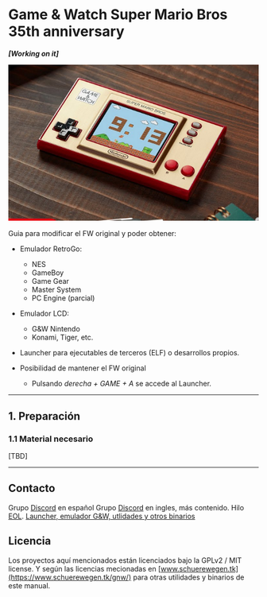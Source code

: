 # Game & Watch Super Mario Bros 35th anniversary

***[Working on it]***

![G&W](assets/G&W.png)

Guia para modificar el FW original y poder obtener:

- Emulador RetroGo:
  - NES
  - GameBoy
  - Game Gear
  - Master System
  - PC Engine (parcial)

- Emulador LCD:
  - G&W Nintendo
  - Konami, Tiger, etc.

- Launcher para ejecutables de terceros (ELF) o desarrollos propios.

- Posibilidad de mantener el FW original
  - Pulsando *derecha + GAME + A* se accede al Launcher.

---

## 1. Preparación

### 1.1 Material necesario

 

[TBD]

***

## Contacto

Grupo [Discord](https://discord.gg/xhUmXe8G) en español
Grupo [Discord](https://discord.gg/vVcwrrHTNJ) en ingles, más contenido.
Hilo [EOL](https://www.elotrolado.net/hilo_game-watch-super-mario_2391666_s1150).
[Launcher, emulador G&W, utlidades y otros binarios](https://www.schuerewegen.tk/gnw/)

## Licencia

Los proyectos aquí mencionados están licenciados bajo la GPLv2 / MIT license.
Y según las licencias mecionadas en [www.schuerewegen.tk](https://www.schuerewegen.tk/gnw/) para otras utilidades y binarios de este manual.
